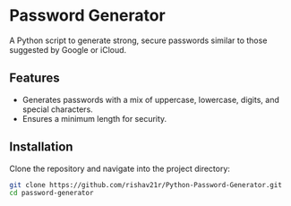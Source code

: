 # Password Generator

A Python script to generate strong, secure passwords similar to those suggested by Google or iCloud.

## Features
- Generates passwords with a mix of uppercase, lowercase, digits, and special characters.
- Ensures a minimum length for security.

## Installation
Clone the repository and navigate into the project directory:
```bash
git clone https://github.com/rishav21r/Python-Password-Generator.git
cd password-generator
